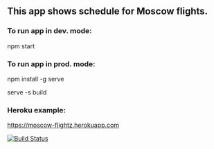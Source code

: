 ## This app shows schedule for Moscow flights.

### To run app in dev. mode: 
npm start

### To run app in prod. mode: 

npm install -g serve

serve -s build

### Heroku example:

https://moscow-flightz.herokuapp.com 

[![Build Status](https://travis-ci.com/Frank-Kawp/Brain-Games.svg?branch=master)](https://travis-ci.com/Frank-Kawp/Brain-Games)
